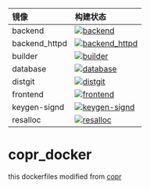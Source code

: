 |镜像 | 构建状态|
|:----|:----|
|backend|[![backend](https://github.com/opensourceways/copr_docker/actions/workflows/backend-publish.yml/badge.svg?branch=main)](https://github.com/opensourceways/copr_docker/actions/workflows/backend-publish.yml)|
|backend_httpd|[![backend_httpd](https://github.com/opensourceways/copr_docker/actions/workflows/backend_httpd-publish.yml/badge.svg?branch=main)](https://github.com/opensourceways/copr_docker/actions/workflows/backend_httpd-publish.yml)|
|builder|[![builder](https://github.com/opensourceways/copr_docker/actions/workflows/builder-publish.yml/badge.svg?branch=main)](https://github.com/opensourceways/copr_docker/actions/workflows/builder-publish.yml)|
|database|[![database](https://github.com/opensourceways/copr_docker/actions/workflows/database-publish.yml/badge.svg?branch=main)](https://github.com/opensourceways/copr_docker/actions/workflows/database-publish.yml)|
|distgit|[![distgit](https://github.com/opensourceways/copr_docker/actions/workflows/distgit-publish.yml/badge.svg?branch=main)](https://github.com/opensourceways/copr_docker/actions/workflows/distgit-publish.yml)|
|frontend|[![frontend](https://github.com/opensourceways/copr_docker/actions/workflows/frontend-publish.yml/badge.svg?branch=main)](https://github.com/opensourceways/copr_docker/actions/workflows/frontend-publish.yml)|
|keygen-signd|[![keygen-signd](https://github.com/opensourceways/copr_docker/actions/workflows/keygen-signd-publish.yml/badge.svg?branch=main)](https://github.com/opensourceways/copr_docker/actions/workflows/keygen-signd-publish.yml)|
|resalloc|[![resalloc](https://github.com/opensourceways/copr_docker/actions/workflows/resalloc-publish.yml/badge.svg?branch=main)](https://github.com/opensourceways/copr_docker/actions/workflows/resalloc-publish.yml)|

# copr_docker
this dockerfiles modified from [copr](https://github.com/fedora-copr/copr/)
